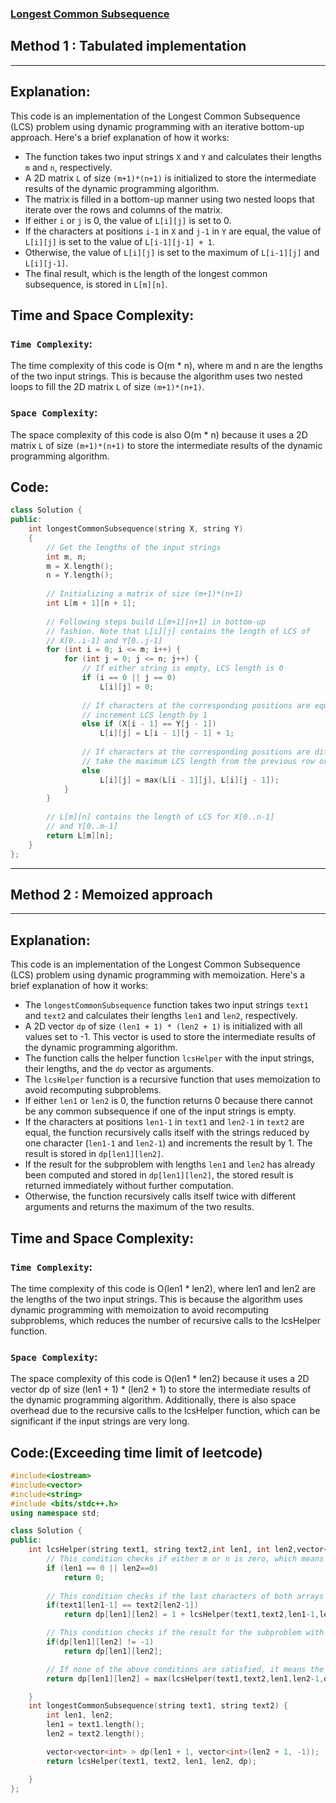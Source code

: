 ### [Longest Common Subsequence](https://leetcode.com/problems/longest-common-subsequence/description/?envType=study-plan-v2&envId=dynamic-programming)

## Method 1 : Tabulated implementation
<hr>

## Explanation:
This code is an implementation of the Longest Common Subsequence (LCS) problem using dynamic programming with an iterative bottom-up approach. Here's a brief explanation of how it works:

- The function takes two input strings `X` and `Y` and calculates their lengths `m` and `n`, respectively.
- A 2D matrix `L` of size `(m+1)*(n+1)` is initialized to store the intermediate results of the dynamic programming algorithm.
- The matrix is filled in a bottom-up manner using two nested loops that iterate over the rows and columns of the matrix.
- If either `i` or `j` is 0, the value of `L[i][j]` is set to 0.
- If the characters at positions `i-1` in `X` and `j-1` in `Y` are equal, the value of `L[i][j]` is set to the value of `L[i-1][j-1] + 1`.
- Otherwise, the value of `L[i][j]` is set to the maximum of `L[i-1][j]` and `L[i][j-1]`.
- The final result, which is the length of the longest common subsequence, is stored in `L[m][n]`.

## Time and Space Complexity:
### `Time Complexity`:
The time complexity of this code is O(m * n), where m and n are the lengths of the two input strings. This is because the algorithm uses two nested loops to fill the 2D matrix `L` of size `(m+1)*(n+1)`.

### `Space Complexity`:
The space complexity of this code is also O(m * n) because it uses a 2D matrix `L` of size `(m+1)*(n+1)` to store the intermediate results of the dynamic programming algorithm.

## Code:
```cpp
class Solution {
public:
    int longestCommonSubsequence(string X, string Y)
    {
        // Get the lengths of the input strings
        int m, n;
        m = X.length();
        n = Y.length();
        
        // Initializing a matrix of size (m+1)*(n+1)
        int L[m + 1][n + 1];
     
        // Following steps build L[m+1][n+1] in bottom-up
        // fashion. Note that L[i][j] contains the length of LCS of
        // X[0..i-1] and Y[0..j-1]
        for (int i = 0; i <= m; i++) {
            for (int j = 0; j <= n; j++) {
                // If either string is empty, LCS length is 0
                if (i == 0 || j == 0)
                    L[i][j] = 0;
     
                // If characters at the corresponding positions are equal,
                // increment LCS length by 1
                else if (X[i - 1] == Y[j - 1])
                    L[i][j] = L[i - 1][j - 1] + 1;
     
                // If characters at the corresponding positions are different,
                // take the maximum LCS length from the previous row or column
                else
                    L[i][j] = max(L[i - 1][j], L[i][j - 1]);
            }
        }
     
        // L[m][n] contains the length of LCS for X[0..n-1]
        // and Y[0..m-1]
        return L[m][n];
    }
};
```
<hr>

## Method 2 : Memoized approach
<hr>

## Explanation:
This code is an implementation of the Longest Common Subsequence (LCS) problem using dynamic programming with memoization. Here's a brief explanation of how it works:

- The `longestCommonSubsequence` function takes two input strings `text1` and `text2` and calculates their lengths `len1` and `len2`, respectively.
- A 2D vector `dp` of size `(len1 + 1) * (len2 + 1)` is initialized with all values set to -1. This vector is used to store the intermediate results of the dynamic programming algorithm.
- The function calls the helper function `lcsHelper` with the input strings, their lengths, and the `dp` vector as arguments.
- The `lcsHelper` function is a recursive function that uses memoization to avoid recomputing subproblems.
- If either `len1` or `len2` is 0, the function returns 0 because there cannot be any common subsequence if one of the input strings is empty.
- If the characters at positions `len1-1` in `text1` and `len2-1` in `text2` are equal, the function recursively calls itself with the strings reduced by one character (`len1-1` and `len2-1`) and increments the result by 1. The result is stored in `dp[len1][len2]`.
- If the result for the subproblem with lengths `len1` and `len2` has already been computed and stored in `dp[len1][len2]`, the stored result is returned immediately without further computation.
- Otherwise, the function recursively calls itself twice with different arguments and returns the maximum of the two results.

## Time and Space Complexity:
### `Time Complexity`:
The time complexity of this code is O(len1 * len2), where len1 and len2 are the lengths of the two input strings. This is because the algorithm uses dynamic programming with memoization to avoid recomputing subproblems, which reduces the number of recursive calls to the lcsHelper function.

### `Space Complexity`:
The space complexity of this code is O(len1 * len2) because it uses a 2D vector dp of size (len1 + 1) * (len2 + 1) to store the intermediate results of the dynamic programming algorithm. Additionally, there is also space overhead due to the recursive calls to the lcsHelper function, which can be significant if the input strings are very long.


## Code:(Exceeding time limit of leetcode)
```cpp
#include<iostream>
#include<vector>
#include<string>
#include <bits/stdc++.h>
using namespace std;

class Solution {
public:
    int lcsHelper(string text1, string text2,int len1, int len2,vector<vector<int> >& dp){
        // This condition checks if either m or n is zero, which means one of the input arrays is empty. In that case, there cannot be any common subsequence, so the function returns 0.
        if (len1 == 0 || len2==0)
            return 0;
        
        // This condition checks if the last characters of both arrays (X[m - 1] and Y[n - 1]) are equal. If they are, it means we have found a matching character for the common subsequence. The function recursively calls lcs with the arrays reduced by one character (m - 1 and n - 1) and increments the result by 1. The result is stored in dp[m][n] and also returned.
        if(text1[len1-1] == text2[len2-1])
            return dp[len1][len2] = 1 + lcsHelper(text1,text2,len1-1,len2-1,dp);

        // This condition checks if the result for the subproblem with length m and n has already been computed and stored in dp[m][n]. If it has, the stored result is returned immediately without further computation.
        if(dp[len1][len2] != -1)
            return dp[len1][len2];

        // If none of the above conditions are satisfied, it means the last characters of X and Y are not equal. In this case, the function recursively calls lcs twice
        return dp[len1][len2] = max(lcsHelper(text1,text2,len1,len2-1,dp),lcsHelper(text1,text2,len1-1,len2,dp));

    }
    int longestCommonSubsequence(string text1, string text2) {
        int len1, len2;
        len1 = text1.length();
        len2 = text2.length();

        vector<vector<int> > dp(len1 + 1, vector<int>(len2 + 1, -1));
        return lcsHelper(text1, text2, len1, len2, dp);

    }
};
```
